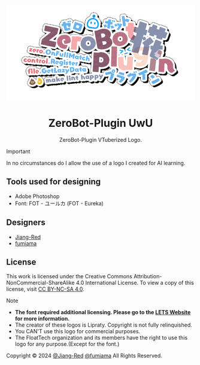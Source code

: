 <div align="center">
  <a href="https://github.com/FloatTech/ZeroBot-Plugin" target="_blank">
    <img src="./zbp-uwu.png" alt="logo">
  </a>
  <h1>ZeroBot-Plugin UwU</h1>
  <p>ZeroBot-Plugin VTuberized Logo.</p>

</div>

> [!Important]
> In no circumstances do I allow the use of a logo I created for AI learning.

## Tools used for designing

- Adobe Photoshop
- Font: FOT - ユールカ (FOT - Eureka)

## Designers

- [Jiang-Red](https://github.com/Jiang-Red)
- [fumiama](https://github.com/fumiama)

## License

This work is licensed under the Creative Commons Attribution-NonCommercial-ShareAlike 4.0 International License. To view a copy of this license, visit [CC BY-NC-SA 4.0](https://creativecommons.org/licenses/by-nc-sa/4.0/).


> [!NOTE]
> - **The font required additional licensing. Please go to the [LETS Website](https://lets.fontworks.co.jp/) for more information.**
> - The creator of these logos is Lipraty. Copyright is not fully relinquished.
> - You CAN'T use this logo for commercial purposes.
> - The FloatTech organization and its members have the right to use this logo for any purpose.(Except for the font.)

Copyright © 2024 [@Jiang-Red](https://github.com/Jiang-Red) [@fumiama](https://github.com/fumiama) All Rights Reserved.
